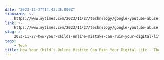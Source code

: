 ```yaml
---
date: "2023-11-27T14:43:38.000Z"
isBasedOn: >-
    https://www.nytimes.com/2023/11/27/technology/google-youtube-abuse-mistake.html
link: >-
    https://www.nytimes.com/2023/11/27/technology/google-youtube-abuse-mistake.html
slug: >-
    2023-11-27-how-your-childs-online-mistake-can-ruin-your-digital-life-the-new-york-t
tags:
    - Tech
title: How Your Child’s Online Mistake Can Ruin Your Digital Life - The New York T
---
```

